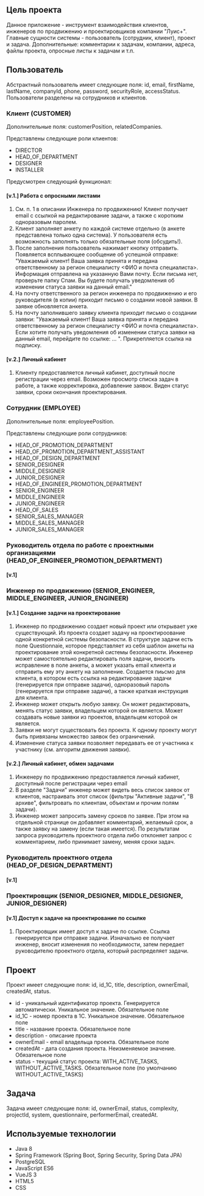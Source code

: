 ## Цель проекта
Данное приложение - инструмент взаимодействия клиентов, инженеров по продвижению и проектировщиков компании "Луис+". 
Главные сущности системы - пользователь (сотрудник, клиент), проект и задача. 
Дополнительные: комментарии к задачам, компании, адреса, файлы проекта, опросные листы к задачам и т.п.


## Пользователь
Абстрактный пользователь имеет следующие поля: id, email, firstName, lastName, companyId, phone, password, securityRole, accessStatus. 
Пользователи разделены на сотрудников и клиентов. 


### Клиент (CUSTOMER)
Дополнительные поля: customerPosition, relatedCompanies. 


Представлены следующие роли клиентов:
- DIRECTOR
- HEAD_OF_DEPARTMENT
- DESIGNER
- INSTALLER


Предусмотрен следующий функционал:
#### [v.1.] Работа с опросными листами 
1. См. п. 1 в описании Инженера по продвижению! Клиент получает email с ссылкой на редактирование задачи, а также с коротким одноразовым паролем. 
2. Клиент заполняет анкету по каждой системе отдельно (в анкете представлена только одна система). У пользователя есть возможность заполнять только обязательные поля (обсудить!).
3. После заполнения пользователь нажимает кнопку отправить. Появляется всплывающее сообщение об успешной отправке: "Уважаемый клиент! Ваша заявка принята и передана ответственному за регион специалисту <ФИО и почта специалиста>. 
Информация отправлена на указанную Вами почту. Если письма нет, проверьте папку Спам. Вы будете получать уведомления об изменении статуса заявки на данный email."
4. На почту ответственного за регион инженера по продвижению и его руководителя (в копии) приходит письмо о создании новой заявки. В заявке обновляется анкета. 
5. На почту заполнившего заявку клиента приходит письмо о создании заявки: "Уважаемый клиент! Ваша заявка принята и передана ответственному за регион специалисту <ФИО и почта специалиста>. 
Если хотите получать уведомления об изменении статуса заявки на данный email, перейдите по ссылке: ... ". Прикрепляется ссылка на подписку.
#### [v.2.] Личный кабинет
1. Клиенту предоставляется личный кабинет, доступный после регистрации через email. Возможен просмотр списка задач в работе, а также корректировка, добавление заявок. Виден статус заявки, сроки окончания проектирования.

### Сотрудник (EMPLOYEE)
Дополнительные поля: employeePosition. 


Представлены следующие роли сотрудников:
- HEAD_OF_PROMOTION_DEPARTMENT
- HEAD_OF_PROMOTION_DEPARTMENT_ASSISTANT
- HEAD_OF_DESIGN_DEPARTMENT
- SENIOR_DESIGNER
- MIDDLE_DESIGNER
- JUNIOR_DESIGNER
- HEAD_OF_ENGINEER_PROMOTION_DEPARTMENT
- SENIOR_ENGINEER
- MIDDLE_ENGINEER
- JUNIOR_ENGINEER
- HEAD_OF_SALES
- SENIOR_SALES_MANAGER
- MIDDLE_SALES_MANAGER
- JUNIOR_SALES_MANAGER

### Руководитель отдела по работе с проектными организациями (HEAD_OF_ENGINEER_PROMOTION_DEPARTMENT)
#### [v.1] 


### Инженер по продвижению (SENIOR_ENGINEER, MIDDLE_ENGINEER, JUNIOR_ENGINEER)
#### [v.1.] Создание задачи на проектирование
1. Инженер по продвижению создает новый проект или открывает уже существующий. Из проекта создает задачу на проектироование одной конкретной системы безопасности. В структуре задачи есть поле Questionnaie, которое представляет из себя шаблон анкеты на проектирование этой конкретной системы безопасности. Инженер может самостоятельно редактировать поля задачи, вносить исправление в поле анкеты, а может указать email клиента и отправить ему эту анкету на заполнение. Создается пиьсмо для клиента, в котором есть ссылка на редактирование задачи (генерируется при отправке задачи), одноразовый пароль (генерируется при отправке задачи), а также краткая инструкция для клиента.
2. Инженер может открыть любую заявку. Он может редактировать, менять статус заявки, владельцем которой он является. Может создавать новые заявки из проектов, владельцем которой он является. 
3. Заявки не могут существовать без проекта. К одному проекту могут быть привязаны множество заявок без ограничений.
4. Изменение статуса заявки позволяет передавать ее от участника к участнику (см. алгоритм движения заявки).
#### [v.2.] Личный кабинет, обмен задачами
1. Инженеру по продвижению предоставляется личный кабинет, доступный после регистрации через email
2. В разделе "Задачи" инженер может видеть весь список заявок от клиентов, настраивать этот список (фильтры "Активные задачи", "В архиве", фильтровать по клиентам, объектам и прочим полям задачи).
3. Инженер может запросить замену сроков по заявке. При этом на отдельной странице он добавляет комментарий, желаемый срок, а также заявку на замену (если такая имеется). По результатам запроса руководитель проектного отдела либо отклоняет запрос с комментарием, либо принимает замену, меняя сроки задач.


### Руководитель проектного отдела (HEAD_OF_DESIGN_DEPARTMENT)
#### [v.1] 


### Проектировщик (SENIOR_DESIGNER, MIDDLE_DESIGNER, JUNIOR_DESIGNER)
#### [v.1] Доступ к задаче на проектирование по ссылке
1. Проектировщик имеет доступ к задаче по ссылке. Ссылка генерируется при отправке задачи. Изначально ее получает инженер, вносит изменения по необходимости, затем передает руководителю проектного отдела, который распределяет задачи.


## Проект
Проект имеет следующие поля: id, id_1C, title, description, ownerEmail, createdAt, status.

- id - уникальный идентификатор проекта. Генерируется автоматически. Уникальное значение. Обязательное поле
- id_1C - номер проекта в 1С. Уникальное значение. Обязательное поле
- title - название проекта. Обязательное поле
- description - описание проекта
- ownerEmail - email владельца проекта. Обязательное поле
- createdAt - дата создания проекта. Неизменяемое значение. Обязательное поле
- status - текущий статус проекта: WITH_ACTIVE_TASKS, WITHOUT_ACTIVE_TASKS. Обязательное поле (по умолчанию WITHOUT_ACTIVE_TASKS)


## Задача
Задача имеет следующие поля: id, ownerEmail, status, complexity, projectId, system, questionnaire, performerEmail, createdAt.


## Используемые технологии
- Java 8
- Spring Framework (Spring Boot, Spring Security, Spring Data JPA)
- PostgreSQL
- JavaScript ES6
- VueJS 3
- HTML5
- CSS
